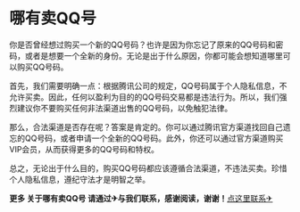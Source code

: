 # 哪有卖QQ号

你是否曾经想过购买一个新的QQ号码？也许是因为你忘记了原来的QQ号码和密码，或者是想要一个全新的身份。无论是出于什么原因，你都可能会想知道哪里可以购买QQ号码。

首先，我们需要明确一点：根据腾讯公司的规定，QQ号码属于个人隐私信息，不允许买卖。因此，任何以盈利为目的的QQ号码交易都是违法行为。所以，我们强烈建议你不要购买任何非法渠道出售的QQ号码，以免触犯法律。

那么，合法渠道是否存在呢？答案是肯定的。你可以通过腾讯官方渠道找回自己遗忘的QQ号码，或者申请一个全新的QQ号码。此外，你还可以通过官方渠道购买VIP会员，从而获得更多的QQ号码和特权。

总之，无论出于什么目的，购买QQ号码都应该遵循合法渠道，不违法买卖。珍惜个人隐私信息，遵纪守法才是明智之举。

**更多 关于哪有卖QQ号 请通过✈与我们联系，感谢阅读，谢谢！**[点这里联系✈](https://add.k02.cc)